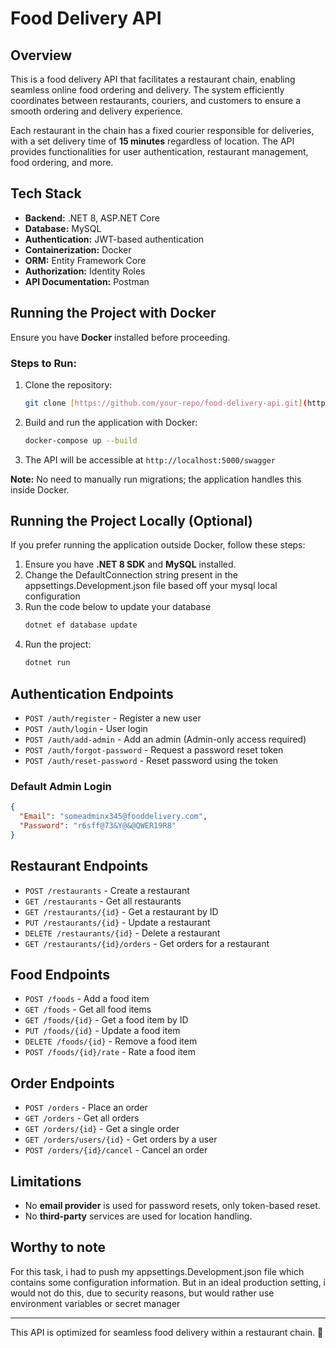 # Food Delivery API

## Overview
This is a food delivery API that facilitates a restaurant chain, enabling seamless online food ordering and delivery. The system efficiently coordinates between restaurants, couriers, and customers to ensure a smooth ordering and delivery experience.

Each restaurant in the chain has a fixed courier responsible for deliveries, with a set delivery time of **15 minutes** regardless of location. The API provides functionalities for user authentication, restaurant management, food ordering, and more.

## Tech Stack
- **Backend:** .NET 8, ASP.NET Core
- **Database:** MySQL
- **Authentication:** JWT-based authentication
- **Containerization:** Docker
- **ORM:** Entity Framework Core
- **Authorization:** Identity Roles
- **API Documentation:** Postman

## Running the Project with Docker
Ensure you have **Docker** installed before proceeding.

### Steps to Run:
1. Clone the repository:
   ```sh
   git clone [https://github.com/your-repo/food-delivery-api.git](https://github.com/JosephJohncross/JosephIbochi_Vega_FoodDelivery.git) .
   ```
2. Build and run the application with Docker:
   ```sh
   docker-compose up --build
   ```
3. The API will be accessible at `http://localhost:5000/swagger`

**Note:** No need to manually run migrations; the application handles this inside Docker.

## Running the Project Locally (Optional)
If you prefer running the application outside Docker, follow these steps:
1. Ensure you have **.NET 8 SDK** and **MySQL** installed.
2. Change the DefaultConnection string present in the appsettings.Development.json file based off your mysql local configuration
3. Run the code below to update your database
   ```sh
   dotnet ef database update
   ```
5. Run the project:
   ```sh
   dotnet run
   ```

## Authentication Endpoints
- `POST /auth/register` - Register a new user
- `POST /auth/login` - User login
- `POST /auth/add-admin` - Add an admin (Admin-only access required)
- `POST /auth/forgot-password` - Request a password reset token
- `POST /auth/reset-password` - Reset password using the token

### Default Admin Login
```json
{
  "Email": "someadminx345@fooddelivery.com",
  "Password": "r6sff@73&Y@&@QWER19R8"
}
```

## Restaurant Endpoints
- `POST /restaurants` - Create a restaurant
- `GET /restaurants` - Get all restaurants
- `GET /restaurants/{id}` - Get a restaurant by ID
- `PUT /restaurants/{id}` - Update a restaurant
- `DELETE /restaurants/{id}` - Delete a restaurant
- `GET /restaurants/{id}/orders` - Get orders for a restaurant

## Food Endpoints
- `POST /foods` - Add a food item
- `GET /foods` - Get all food items
- `GET /foods/{id}` - Get a food item by ID
- `PUT /foods/{id}` - Update a food item
- `DELETE /foods/{id}` - Remove a food item
- `POST /foods/{id}/rate` - Rate a food item

## Order Endpoints
- `POST /orders` - Place an order
- `GET /orders` - Get all orders
- `GET /orders/{id}` - Get a single order
- `GET /orders/users/{id}` - Get orders by a user
- `POST /orders/{id}/cancel` - Cancel an order

## Limitations
- No **email provider** is used for password resets, only token-based reset.
- No **third-party** services are used for location handling.

## Worthy to note
For this task, i had to push my appsettings.Development.json file which contains some configuration information. But in an ideal production setting, i would not do this, due to security reasons, but would rather use environment variables or secret manager

---
This API is optimized for seamless food delivery within a restaurant chain. 🚀
